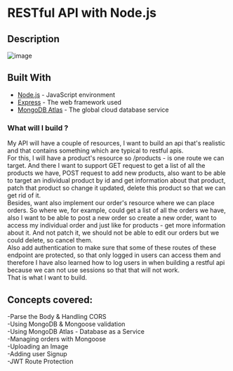 # RESTful API with Node.js

## Description

![image](https://user-images.githubusercontent.com/51646341/76054632-fe477980-5f79-11ea-9237-c13948f8d65f.png)

## Built With
* [Node.js](https://nodejs.org/en/) - JavaScript environment  
* [Express](http://expressjs.com/) - The web framework used  
* [MongoDB Atlas](https://www.mongodb.com/cloud/atlas) - The global cloud database service

### What will I build ?  
My API will have a couple of resources, I want to build an api that's realistic and that contains something which are typical to restful apis.  
For this, I will have a product's resource so /products - is one route we can target. And there I want to support GET request to get a list of all the products we have, POST request to add new products, also want to be able to target an individual product by id and get information about that product, patch that product so change it updated, delete this product so that we can get rid of it.  
Besides, want also implement our order's resource where we can place orders. So where we, for example, could get a list of all the orders we have, also I want to be able to post a new order so create a new order, want to access my individual order and just like for products - get more information about it. And not patch it, we should not be able to edit our orders but we could delete, so cancel them.  
Also add authentication to make sure that some of these routes of these endpoint are protected, so that only logged in users can access them and therefore I have also learned how to log users in when building a restful api because we can not use sessions so that that will not work.  
That is what I want to build.

## Concepts covered:
-Parse the Body & Handling CORS  
-Using MongoDB & Mongoose validation  
-Using MongoDB Atlas - Database as a Service  
-Managing orders with Mongoose  
-Uploading an Image  
-Adding user Signup  
-JWT Route Protection
